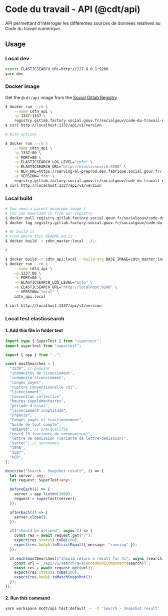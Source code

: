 # Code du travail - API (@cdt/api)

API permettant d'intérroger les différentes sources de données relatives au Code du travail numérique.

## Usage

### Local dev

```sh
export ELASTICSEARCH_URL=http://127.0.0.1:9200
yarn dev
```

### Docker image

Get the `@cdt/api` image from the [Social Gitlab Registry](https://gitlab.factory.social.gouv.fr/SocialGouv/code-du-travail-numerique/container_registry)

```sh
$ docker run --rm \
    --name cdtn_api \
    -p 1337:1337 \
    registry.gitlab.factory.social.gouv.fr/socialgouv/code-du-travail-numerique/api:<commit hash>
$ curl http://localhost:1337/api/v1/version

# With options

$ docker run --rm \
    --name cdtn_api \
    -p 1337:80 \
    -e PORT=80 \
    -e ELASTICSEARCH_LOG_LEVEL="info" \
    -e ELASTICSEARCH_URL="http://elasticsearch:9200" \
    -e NLP_URL=https://serving-ml-preprod.dev.fabrique.social.gouv.fr/ \
    -e VERSION="foo" \
    registry.gitlab.factory.social.gouv.fr/socialgouv/code-du-travail-numerique/api:<commit hash>
$ curl http://localhost:1337/api/v1/version
```

### Local build

```sh
# You need a parent monorepo image !
# You can download it from our registry
$ docker pull registry.gitlab.factory.social.gouv.fr/socialgouv/code-du-travail-numerique:<commit hash>
$ docker tag registry.gitlab.factory.social.gouv.fr/socialgouv/code-du-travail-numerique:<commit hash> cdtn_master:local

# Or build it
# From where this README.md is :
$ docker build -t cdtn_master:local ../..

#

$ docker build -t cdtn_api:local --build-arg BASE_IMAGE=cdtn_master:local .
$ docker run --rm \
    --name cdtn_api \
    -p 1337:80 \
    -e PORT=80 \
    -e ELASTICSEARCH_LOG_LEVEL="info" \
    -e ELASTICSEARCH_URL="http://localhost:9200" \
    -e VERSION="local" \
    cdtn_api:local

$ curl http://localhost:1337/api/v1/version
```

### Local test elasticsearch

#### 1. Add this file in folder test

```ts
import type { SuperTest } from "supertest";
import supertest from "supertest";

import { app } from "..";

const mostSearches = [
  "3239", // popular
  "indemnités de licenciement",
  "indemnité licenciement",
  "congés payés",
  "rupture conventionnelle cdi",
  "licenciement",
  "convention collective",
  "heures supplémentaires",
  "période d'essai",
  "licenciement inaptitude",
  "Préavis",
  "Congés payés et fractionnement",
  "Solde de tout compte",
  "amiante", // pré-qualifié
  "covid 19 (variante de coronavirus)",
  "lettre de démission (variante de lettre-demission)",
  "syntec", // synonymes
  "1596",
  "1597",
  "HCR",
];

describe("Search - Snapshot result", () => {
  let server: any;
  let request: SuperTest<any>;

  beforeEach(() => {
    server = app.listen(3000);
    request = supertest(server);
  });

  afterEach(() => {
    server.close();
  });

  it("should be defined", async () => {
    const res = await request.get("/");
    expect(res.status).toBe(200);
    expect(res.body).toStrictEqual({ message: "running" });
  });

  it.each(mostSearches)("should return a result for %s", async (search) => {
    const url = `/api/v1/search?q=${encodeURIComponent(search)}`;
    const res = await request.get(url);
    expect(res.status).toBe(200);
    expect(res.body).toMatchSnapshot();
  });
});
```

#### 2. Run this command

```sh
yarn workspace @cdt/api test:default -- -t 'Search - Snapshot result'
```
